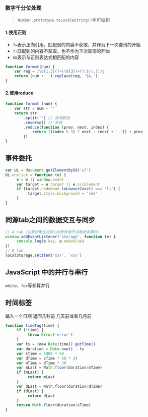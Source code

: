 <a id="数字千分位处理"></a>

### 数字千分位处理

> `Number.prototype.toLocaleString()`也可做到

#### 1.使用正则

* `?=`表示正向引用，匹配到的内容不获取，并作为下一次查询的开始
* `?:`匹配到的内容不获取，也不作为下次查询的开始
* `$&`表示与正则表达式相匹配的内容

```js
function format(num) {
	var reg = /\d{1,3}(?=(\d{3})+(?:$|\.))/g
	return (num + '').replace(reg, '$&,')
}
```

#### 2.使用reduce

```js
function format (num) {
	var str = num + ''
	return str
		.split('') // 拆成数组
		.reverse() // 反转
		.reduce(function (prev, next, index) {
			return ((index % 3) ? next : (next + ',')) + prev
		})
}
```

<a id="事件委托"></a>

## 事件委托

```js
var UL = document.getElementById('ul')
UL.onclick = function (e) {
     e = e || window.event
     var target = e.target || e.srcElement
     if (target.nodeName.toLowserCase() === 'li') {
          target.style.background = 'red'
     }
}
```

## 同源tab之间的数据交互与同步

```js
// A tab（注意如果在当前tab修改值不会触发该事件）
window.addEventListener('storage', function (e) {
     console.log(e.key, e.newValue)
})
// B tab
localStorage.setItem('xxx', 'xxx')
```


## JavaScript 中的并行与串行

`while`、`for`等都算并行


## 时间标签

输入一个日期 返回几秒前 几天前或者几月前

```js
function timeTag(time) {
     if (!time) {
          throw Error('error')
     }
     var ts = (new Date(time)).getTime()
     var duration = Date.now() - ts
     var sTime = 1000 * 60
     var dTime = sTime * 60 * 24
     var mTime = dTime * 30
     var mLast = Math.floor(duration/mTime)
     if (mLast) {
          return mLast
     }
     var dLast = Math.floor(duration/dTime)
     if (dLast) {
          return dLast
     }
     return Math.floor(duration/sTime)
}
```
